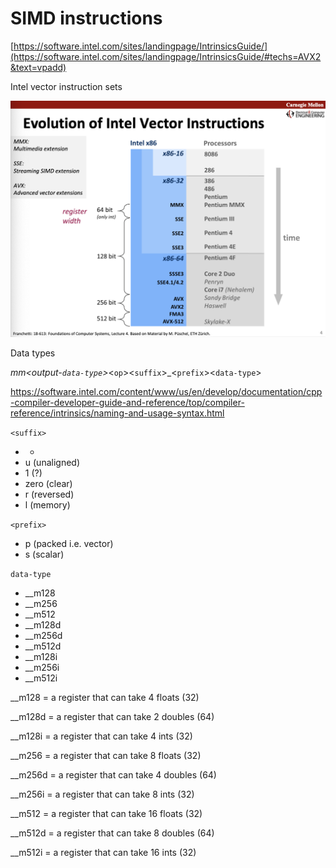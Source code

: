 # SIMD instructions

[https://software.intel.com/sites/landingpage/IntrinsicsGuide/](https://software.intel.com/sites/landingpage/IntrinsicsGuide/#techs=AVX2&text=vpadd)

Intel vector instruction sets

![Intel instructions](./intel-instructions.png)

Data types

_mm<output-`data-type`>_<`op`><`suffix`>_<`prefix`><`data-type`>

https://software.intel.com/content/www/us/en/develop/documentation/cpp-compiler-developer-guide-and-reference/top/compiler-reference/intrinsics/naming-and-usage-syntax.html

`<suffix>`

- -
- u (unaligned)
- 1 (?)
- zero (clear)
- r (reversed)
- l (memory)

`<prefix>`

- p (packed i.e. vector)
- s (scalar)

`data-type`

- __m128
- __m256
- __m512
- __m128d
- __m256d
- __m512d
- __m128i
- __m256i
- __m512i

__m128 = a register that can take 4 floats (32)

__m128d = a register that can take 2 doubles (64)

__m128i = a register that can take 4 ints (32)

__m256 = a register that can take 8 floats (32)

__m256d = a register that can take 4 doubles (64)

__m256i = a register that can take 8 ints (32)

__m512 = a register that can take 16 floats (32)

__m512d = a register that can take 8 doubles (64)

__m512i = a register that can take 16 ints (32)
